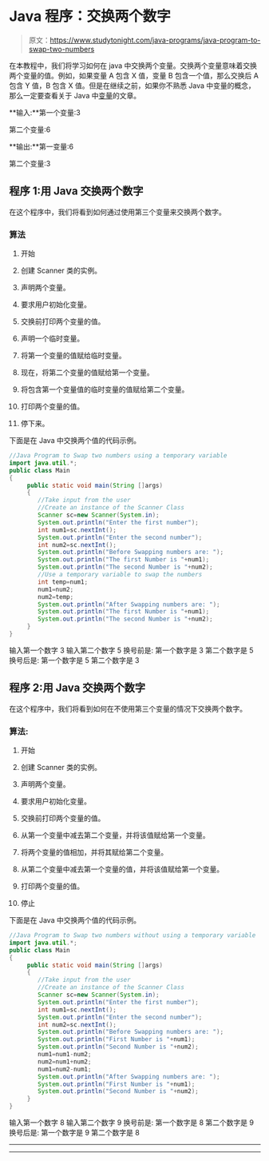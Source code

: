 # Java 程序：交换两个数字

> 原文：<https://www.studytonight.com/java-programs/java-program-to-swap-two-numbers>

在本教程中，我们将学习如何在 java 中交换两个变量。交换两个变量意味着交换两个变量的值。例如，如果变量 A 包含 X 值，变量 B 包含一个值，那么交换后 A 包含 Y 值，B 包含 X 值。但是在继续之前，如果你不熟悉 Java 中变量的概念，那么一定要查看关于 Java 中[变量](https://www.studytonight.com/java/variable.php)的文章。

**输入:**第一个变量:3

第二个变量:6

**输出:**第一变量:6

第二个变量:3

## 程序 1:用 Java 交换两个数字

在这个程序中，我们将看到如何通过使用第三个变量来交换两个数字。

### 算法

1.  开始

2.  创建 Scanner 类的实例。

3.  声明两个变量。

4.  要求用户初始化变量。

5.  交换前打印两个变量的值。

6.  声明一个临时变量。

7.  将第一个变量的值赋给临时变量。

8.  现在，将第二个变量的值赋给第一个变量。

9.  将包含第一个变量值的临时变量的值赋给第二个变量。

10.  打印两个变量的值。

11.  停下来。

下面是在 Java 中交换两个值的代码示例。

```java
//Java Program to Swap two numbers using a temporary variable
import java.util.*; 
public class Main
{
     public static void main(String []args)
     {
        //Take input from the user
        //Create an instance of the Scanner Class
        Scanner sc=new Scanner(System.in);
        System.out.println("Enter the first number");
        int num1=sc.nextInt();
        System.out.println("Enter the second number");
        int num2=sc.nextInt();
        System.out.println("Before Swapping numbers are: ");
        System.out.println("The first Number is "+num1);
        System.out.println("The second Number is "+num2);
        //Use a temporary variable to swap the numbers
        int temp=num1;
        num1=num2;
        num2=temp;
        System.out.println("After Swapping numbers are: ");
        System.out.println("The first Number is "+num1);
        System.out.println("The second Number is "+num2);
     }
}
```

输入第一个数字 3
输入第二个数字 5
换号前是:
第一个数字是 3
第二个数字是 5
换号后是:
第一个数字是 5
第二个数字是 3

## 程序 2:用 Java 交换两个数字

在这个程序中，我们将看到如何在不使用第三个变量的情况下交换两个数字。

### 算法:

1.  开始

2.  创建 Scanner 类的实例。

3.  声明两个变量。

4.  要求用户初始化变量。

5.  交换前打印两个变量的值。

6.  从第一个变量中减去第二个变量，并将该值赋给第一个变量。

7.  将两个变量的值相加，并将其赋给第二个变量。

8.  从第二个变量中减去第一个变量的值，并将该值赋给第一个变量。

9.  打印两个变量的值。

10.  停止

下面是在 Java 中交换两个值的代码示例。

```java
//Java Program to Swap two numbers without using a temporary variable
import java.util.*; 
public class Main
{
     public static void main(String []args)
     {
        //Take input from the user
        //Create an instance of the Scanner Class
        Scanner sc=new Scanner(System.in);
        System.out.println("Enter the first number");
        int num1=sc.nextInt();
        System.out.println("Enter the second number");
        int num2=sc.nextInt();
        System.out.println("Before Swapping numbers are: ");
        System.out.println("First Number is "+num1);
        System.out.println("Second Number is "+num2);
        num1=num1-num2;
        num2=num1+num2;
        num1=num2-num1;
        System.out.println("After Swapping numbers are: ");
        System.out.println("First Number is "+num1);
        System.out.println("Second Number is "+num2);
     }
}
```

输入第一个数字 8
输入第二个数字 9
换号前是:
第一个数字是 8
第二个数字是 9
换号后是:
第一个数字是 9
第二个数字是 8

* * *

* * *